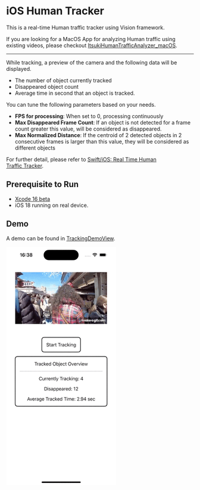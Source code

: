 # iOS Human Tracker

This is a real-time Human traffic tracker using Vision framework.<br>

If you are looking for a MacOS App for analyzing Human traffic using existing videos, please checkout [ItsukiHumanTrafficAnalyzer_macOS](https://github.com/0Itsuki0/ItsukiHumanTrafficAnalyzer_macOS).

------
While tracking, a preview of the camera and the following data will be displayed.

- The number of object currently tracked
- Disappeared object count
- Average time in second that an object is tracked.


You can tune the following parameters based on your needs.

- **FPS for processing**: When set to 0, processing continuously
- **Max Disappeared Frame Count**: If an object is not detected for a frame count greater this value, will be considered as disappeared.
- **Max Normalized Distance**: If the centroid of 2 detected objects in 2 consecutive frames is larger than this value, they will be considered as different objects


For further detail, please refer to [Swift/iOS: Real Time Human Traffic Tracker](https://medium.com/@itsuki.enjoy/swift-ios-real-time-human-traffic-tracker-01f1f6ade3f3).


## Prerequisite to Run
- [Xcode 16 beta](https://developer.apple.com/download)
- iOS 18 running on real device.


## Demo
A demo can be found in [TrackingDemoView](./ItsukiTracker/View/TrackingDemoView.swift).


![Demo](./ReadmeAsset/trackingDemo.gif)
